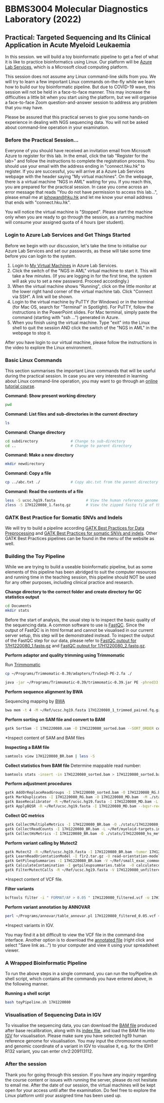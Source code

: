 # BBMS3004 Molecular Diagnostics Laboratory (2022)
## Practical: Targeted Sequencing and Its Clinical Application in Acute Myeloid Leukaemia

In this session. we will build a toy bioinformatic pipeline to get a feel of what it is like to practice bioinformatics using Linux. Our platform will be [Azure Lab Services](https://labs.azure.com/), which is a Microsoft cloud computing platform.

This session does not assume any Linux command-line skills from you. We will try to learn a few important Linux commands on-the-fly while we learn how to build our toy bioinformatic pipeline. But due to COVID-19 wave, this session will not be held in a face-to-face manner. This may increase the difficulties a little bit when you start using the platform, but we will organise a face-to-face Zoom question-and-answer session to address any problem that you may have.

Please be assured that this practical serves to give you some hands-on experience in dealing with NGS sequencing data. You will not be asked about command-line operation in your examination.

### Before the Practical Session...

Everyone of you should have received an invitation email from Microsoft Azure to register for this lab. In the email, click the tab "Register for the lab>" and follow the instructions to complete the registration process. You should use your email with the address ending in "connect.hku.hk" to register. If you are successful, you will arrive at a Azure Lab Services webpage with the header saying "My virtual machines". On the webpage, there is a virtual machine "NGS in AML" waiting for you. If you reach this, you are prepared for the practical session. In case you come across an error message that reads "You do not have permission to access this lab...", please email me at iphowan@hku.hk and let me know your email address that ends with "connect.hku.hk".

You will notice the virtual machine is "Stopped". Please start the machine only when you are ready to go through the session, as a running machine will consume your assigned quota of 4 hours (per student).

### Login to Azure Lab Services and Get Things Started

Before we begin with our discussion, let's take the time to initialise our Azure Lab Services and set our passwords, as these will take some time before you can login to the system.

1. Login to [My Virtual Machines](https://labs.azure.com/virtualmachines) in Azure Lab Services.
2. Click the switch of the "NGS in AML" virtual machine to start it. This will take a few minutes. (If you are logging in for the first time, the system will ask you to set a new password. Proceed accordingly.)
3. When the virtual machine shows "Running", click on the little monitor at the lower right hand corner of the virtual machine tab. Click "Connect via SSH". A link will be shown.
4. Login to the virtual machine by PuTTY (for Windows) or in the terminal (for Mac OS, search for "Terminal" in Spotlight). For PuTTY, follow the instructions in the PowerPoint slides. For Mac terminal, simply paste the command (starting with "ssh ...") generated in Azure.
5. When you finish using the virtual machine. Type "exit" into the Linux shell to quit the session AND click the switch of the "NGS in AML" in the webpage to stop it.

After you have login to our virtual machine, please follow the instructions in the video to explore the Linux environment.

### Basic Linux Commands
This section summarises the important Linux commands that will be useful during the practical session. In case you are very interested in learning about Linux command-line operation, you may want to go through an [online tutorial course](https://rnabio.org/module-00-setup/0000/08/01/Unix/).

**Command: Show present working directory**
```bash
pwd
```

**Command: List files and sub-directories in the current directory**
```bash
ls
```

**Command: Change directory**
```bash
cd subdirectory               # Change to sub-directory
cd ..                         # Change to parent directory
```

**Command: Make a new directory**
```bash
mkdir newdirectory
```

**Command: Copy a file**
```bash
cp ../abc.txt ./              # Copy abc.txt from the parent directory to the current directory
```

**Command: Read the contents of a file**
```bash
less -S ucsc.hg19.fasta              # View the human reference genome hg19 (in fasta format)
zless -S 17H1220080_1.fastq.gz       # View the zipped fastq file of the AML patient (in gzipped fastq format)
```

### GATK Best Practice for Somatic SNVs and Indels

We will try to build a pipeline according [GATK Best Practices for Data Preprocessing](https://gatk.broadinstitute.org/hc/en-us/articles/360035535912) and [GATK Best Practices for somatic SNVs and indels](https://gatk.broadinstitute.org/hc/en-us/articles/360035894731-Somatic-short-variant-discovery-SNVs-Indels-). Other GATK Best Practices pipelines can be found in the menu of the website as well.

### Building the Toy Pipeline

While we are trying to build a useable bioinformatic pipeline, but as some elements of this pipeline has been abridged to suit the computer resources and running time in the teaching session, this pipeline should NOT be used for any other purposes, including clinical practice and research.

**Change directory to the correct folder and create directory for QC statistics output**
```bash
cd Documents
mkdir stats
```

Before the start of analysis, the usual step is to inspect the basic quality of the sequencing data. A common software to use is [FastQC](https://www.bioinformatics.babraham.ac.uk/projects/fastqc/). Since the output of FastQC is in html format and cannot be visualised in our current server setup, this step will be demonstrated instead. To inspect the output of the FastQC step for our data, please refer to [FastQC output for 17H1220080_1.fastq.gz](https://htmlpreview.github.io/?https://github.com/QMH-HAEM/BBMS3004_AML/blob/main/17H1220080_1_fastqc.html) and [FastQC output for 17H1220080_2.fastq.gz](https://htmlpreview.github.io/?https://github.com/QMH-HAEM/BBMS3004_AML/blob/main/17H1220080_2_fastqc.html).

**Perform adaptor and quality trimming using Trimmomatic**

Run [Trimmomatic](http://www.usadellab.org/cms/uploads/supplementary/Trimmomatic/TrimmomaticManual_V0.32.pdf)

```bash
cp ~/Programs/Trimmomatic-0.39/adapters/TruSeq3-PE-2.fa ./

java -jar ~/Programs/Trimmomatic-0.39/trimmomatic-0.39.jar PE -phred33 17H1220080_1.fastq.gz 17H1220080_2.fastq.gz 17H1220080_1_trimmed_paired.fq.gz 17H1220080_1_trimmed_unpaired.fq.gz 17H1220080_2_trimmed_paired.fq.gz 17H1220080_2_trimmed_unpaired.fq.gz ILLUMINACLIP:TruSeq3-PE-2.fa:2:30:10 LEADING:10 TRAILING:10 SLIDINGWINDOW:4:15 MINLEN:40
```

**Perform sequence alignment by BWA**

Sequencing mapping by [BWA](http://bio-bwa.sourceforge.net/)

```bash
bwa mem -t 4 -M ~/Ref/ucsc.hg19.fasta 17H1220080_1_trimmed_paired.fq.gz 17H1220080_2_trimmed_paired.fq.gz > 17H1220080.sam
```

**Perform sorting on SAM file and convert to BAM**
```bash
gatk SortSam -I 17H1220080.sam -O 17H1220080_sorted.bam --SORT_ORDER coordinate
```
*Inspect content of SAM and BAM files

**Inspecting a BAM file**
```bash
samtools view 17H1220080_BR.bam | less -S
```

**Collect statistics from BAM file**
Determine mappable read number:
```bash
bamtools stats -insert -in 17H1220080_sorted.bam > 17H1220080_sorted.bamtools.stats
```

**Perform adjustment procedures**
```bash
gatk AddOrReplaceReadGroups -I 17H1220080_sorted.bam -O 17H1220080_RG.bam --RGID SPACE --RGLB panel --RGPL ILLUMINA --RGPU unit1 --RGSM 17H1220080
gatk MarkDuplicates -I 17H1220080_RG.bam -O 17H1220080_MD.bam  -M ./stats/17H1220080_MD.stats --CREATE_INDEX true
gatk BaseRecalibrator -R ~/Ref/ucsc.hg19.fasta -I 17H1220080_MD.bam -L ~/Ref/myeloid-targets.interval_list -ip 50 --known-sites ~/Ref/dbsnp_138.hg19.vcf --known-sites ~/Ref/Mills_and_1000G_gold_standard.indels.hg19.vcf -O 17H1220080_recal_data.table
gatk ApplyBQSR -R ~/Ref/ucsc.hg19.fasta -I 17H1220080_MD.bam --bqsr-recal-file 17H1220080_recal_data.table -O 17H1220080_BR.bam
```

**Collect QC metrics**
```bash
gatk CollectMultipleMetrics -I 17H1220080_BR.bam -O ./stats/17H1220080_GATK
gatk CollectReadCounts -I 17H1220080_BR.bam -L ~/Ref/myeloid-targets.interval_list --interval-merging-rule OVERLAPPING_ONLY --format TSV -O ./stats/17H1220080.counts.tsv
gatk CollectHsMetrics -I 17H1220080_BR.bam -O ./stats/17H1220080_hs_metrics.txt -R ~/Ref/ucsc.hg19.fasta -BI ~/Ref/myeloid-probe-coords.interval_list -TI ~/Ref/myeloid-targets.interval_list
```

**Perform variant calling by Mutect2**
```bash
gatk Mutect2 -R ~/Ref/ucsc.hg19.fasta -I 17H1220080_BR.bam -tumor 17H1220080 -L ~/Ref/myeloid-targets.interval_list  -germline-resource ~/Ref/af-only-gnomad.myeloid.bedtools.vcf.gz --f1r2-tar-gz f1r2.tar.gz -O 17H1220080_unfiltered.vcf
gatk LearnReadOrientationModel -I f1r2.tar.gz -O read-orientation-model.tar.gz
gatk GetPileupSummaries -I 17H1220080_BR.bam -V ~/Ref/small_exac_common_myeloid.vcf.gz -L ~/Ref/small_exac_common_myeloid.vcf.gz  -O getpileupsummaries.table
gatk CalculateContamination -I getpileupsummaries.table  -O calculatecontamination.table
gatk FilterMutectCalls -R ~/Ref/ucsc.hg19.fasta -V 17H1220080_unfiltered.vcf --contamination-table calculatecontamination.table --ob-priors read-orientation-model.tar.gz -O 17H1220080_filtered.vcf
```
*Inspect content of VCF file.

**Filter variants**
```bash 
bcftools filter -i " FORMAT/AF > 0.05 " 17H1220080_filtered.vcf -o 17H1220080_filtered_0.05.vcf
```

**Perform variant annotation by ANNOVAR**
```bash
perl ~/Programs/annovar/table_annovar.pl 17H1220080_filtered_0.05.vcf ~/Programs/annovar/humandb/ -buildver hg19 -out 17H1220080_filtered_annotate -remove -protocol refGene,cosmic86,clinvar_20170905,exac03nontcga,gnomad_exome -operation g,f,f,f,f -nastring . -vcfinput
```
*Inspect variants in IGV.

You may find it a bit difficult to view the VCF file in the command-line interface. Another option is to download the [annotated file](https://github.com/QMH-HAEM/BBMS3004_AML/raw/main/17H1220080_filtered_annotate.hg19_multianno.txt) (right click and select "Save link as...") to your computer and view it using your spreadsheet viewer.

### A Wrapped Bioinformatic Pipeline

To run the above steps in a single command, you can run the toyPipeline.sh shell script, which contains all the commands you have entered above, in the following manner.

**Running a shell script**
```bash
bash toyPipeline.sh 17H1220080
```

### Visualisation of Sequencing Data in IGV

To visualise the sequencing data, you can download the [BAM file](https://github.com/QMH-HAEM/BBMS3004_AML/raw/main/17H1220080_BR.bam) produced after base recalibration, along with its [index file](https://github.com/QMH-HAEM/BBMS3004_AML/raw/main/17H1220080_BR.bai), and load the BAM file into [IGV](https://software.broadinstitute.org/software/igv/download) for visualisation. Please make sure you have selected hg19 human reference genome for visualisation. You may input the chromosome number and genomic coordinate of a variant in IGV to visualise it, e.g. for the IDH1 R132 variant, you can enter chr2:209113112.

### After the session

Thank you for going through this session. If you have any inquiry regarding the course content or issues with running the server, please do not hesitate to email me. After the date of our session, the virtual machines will be kept open for your access until after the examination. Do feel free to explore the Linux platform until your assigned time has been used up.
